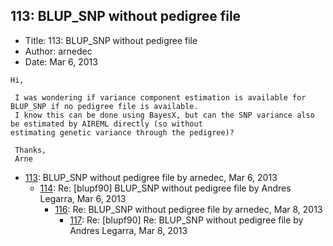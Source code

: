 ## 113: BLUP_SNP without pedigree file

- Title: 113: BLUP_SNP without pedigree file
- Author: arnedec
- Date: Mar 6, 2013
```
Hi,

 I was wondering if variance component estimation is available for BLUP_SNP if no pedigree file is available.
 I know this can be done using BayesX, but can the SNP variance also be estimated by AIREML directly (so without
estimating genetic variance through the pedigree)?

 Thanks,
 Arne
```

- [113](0113.md): BLUP_SNP without pedigree file by arnedec, Mar 6, 2013
    - [114](0114.md): Re: [blupf90] BLUP_SNP without pedigree file by Andres Legarra, Mar 6, 2013
        - [116](0116.md): Re: BLUP_SNP without pedigree file by arnedec, Mar 8, 2013
            - [117](0117.md): Re: [blupf90] Re: BLUP_SNP without pedigree file by Andres Legarra, Mar 8, 2013
